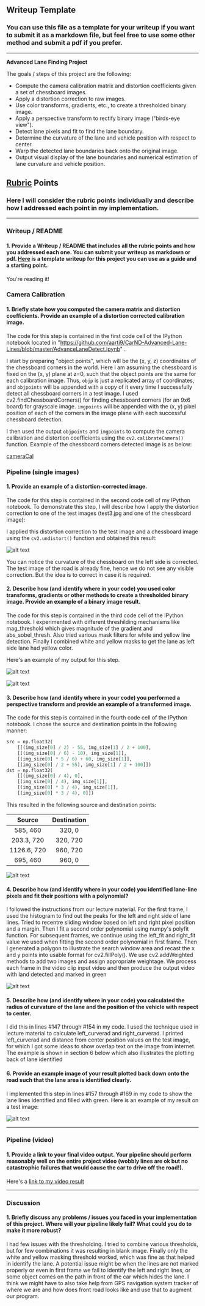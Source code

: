## Writeup Template

### You can use this file as a template for your writeup if you want to submit it as a markdown file, but feel free to use some other method and submit a pdf if you prefer.

---

**Advanced Lane Finding Project**

The goals / steps of this project are the following:

* Compute the camera calibration matrix and distortion coefficients given a set of chessboard images.
* Apply a distortion correction to raw images.
* Use color transforms, gradients, etc., to create a thresholded binary image.
* Apply a perspective transform to rectify binary image ("birds-eye view").
* Detect lane pixels and fit to find the lane boundary.
* Determine the curvature of the lane and vehicle position with respect to center.
* Warp the detected lane boundaries back onto the original image.
* Output visual display of the lane boundaries and numerical estimation of lane curvature and vehicle position.

[//]: # (Image References)

[cameraCal]: cameraCaliberation.png "Caliberated Chessboard"
[test3image]: ./test_images/test3.jpg "Test 3 Image"
[image1]: undistort.png "Undistorted"
[threshold1]: threshold1.png "Threshold1"
[threshold2]: ./threshold2.png "Threshold2"
[warped]: ./warped.png "Warped image"
[image4]: ./examples/warped_straight_lines.jpg "Warp Example"
[image5]: ./examples/color_fit_lines.jpg "Fit Visual"
[roc]: ./roc.png "ROC"
[video1]: ./project_video.mp4 "Video"

## [Rubric](https://review.udacity.com/#!/rubrics/571/view) Points

### Here I will consider the rubric points individually and describe how I addressed each point in my implementation.  

---

### Writeup / README

#### 1. Provide a Writeup / README that includes all the rubric points and how you addressed each one.  You can submit your writeup as markdown or pdf.  [Here](https://github.com/udacity/CarND-Advanced-Lane-Lines/blob/master/writeup_template.md) is a template writeup for this project you can use as a guide and a starting point.  

You're reading it!

### Camera Calibration

#### 1. Briefly state how you computed the camera matrix and distortion coefficients. Provide an example of a distortion corrected calibration image.

The code for this step is contained in the first code cell of the IPython notebook located in "https://github.com/aarti9/CarND-Advanced-Lane-Lines/blob/master/AdvanceLaneDetect.ipynb" .  

I start by preparing "object points", which will be the (x, y, z) coordinates of the chessboard corners in the world. Here I am assuming the chessboard is fixed on the (x, y) plane at z=0, such that the object points are the same for each calibration image.  Thus, `objp` is just a replicated array of coordinates, and `objpoints` will be appended with a copy of it every time I successfully detect all chessboard corners in a test image.  I used cv2.findChessboardCorners() for finding chessboard corners (for an 9x6 board) for grayscale image. `imgpoints` will be appended with the (x, y) pixel position of each of the corners in the image plane with each successful chessboard detection.  

I then used the output `objpoints` and `imgpoints` to compute the camera calibration and distortion coefficients using the `cv2.calibrateCamera()` function. Example of the chessboard corners detected image is as below:

[cameraCal]

### Pipeline (single images)

#### 1. Provide an example of a distortion-corrected image.

The code for this step is contained in the second code cell of my IPython notebook. To demonstrate this step, I will describe how I apply the distortion correction to one of the test images (test3.jpg and one of the chessboard image):

 I applied this distortion correction to the test image and a chessboard image using the `cv2.undistort()` function and obtained this result: 

![alt text][image1]

You can notice the curvature of the chessboard on the left side is corrected. The test image of the road is already fine, hence we do not see any visible correction. But the idea is to correct in case it is required.

#### 2. Describe how (and identify where in your code) you used color transforms, gradients or other methods to create a thresholded binary image.  Provide an example of a binary image result.

The code for this step is contained in the third code cell of the IPython notebook. I experimented with different threshilding mechanisms like mag_threshold which gives magnitude of the gradient and abs_sobel_thresh. Also tried various mask filters for white and yellow line detection. Finally I combined white and yellow masks to get the lane as left side lane had yellow color.

Here's an example of my output for this step. 

![alt text][threshold1]

![alt text][threshold2]

#### 3. Describe how (and identify where in your code) you performed a perspective transform and provide an example of a transformed image.

The code for this step is contained in the fourth code cell of the IPython notebook. I chose the source and destination points in the following manner:

```python
src = np.float32(
    [[(img_size[0] / 2) - 55, img_size[1] / 2 + 100],
    [((img_size[0] / 6) - 10), img_size[1]],
    [(img_size[0] * 5 / 6) + 60, img_size[1]],
    [(img_size[0] / 2 + 55), img_size[1] / 2 + 100]])
dst = np.float32(
    [[(img_size[0] / 4), 0],
    [(img_size[0] / 4), img_size[1]],
    [(img_size[0] * 3 / 4), img_size[1]],
    [(img_size[0] * 3 / 4), 0]])
```

This resulted in the following source and destination points:

| Source        | Destination   | 
|:-------------:|:-------------:| 
| 585, 460      | 320, 0        | 
| 203.3, 720      | 320, 720      |
| 1126.6, 720     | 960, 720      |
| 695, 460      | 960, 0        |


![alt text][warped]

#### 4. Describe how (and identify where in your code) you identified lane-line pixels and fit their positions with a polynomial?

I followed the instructions from our lecture material. For the first frame, I used the histogram to find out the peaks for the left and right side of lane lines. Tried to recentre sliding window based on left and right pixel position and a margin. Then I fit a second order polynomial using numpy's polyfit function. For subsequent frames, we continue using the left_fit and right_fit value we used when fitting the second order polynomial in first frame. Then I generated a polygon to illustrate the search window area and recast the x and y points into usable format for cv2.fillPoly(). We use cv2.addWeighted methods to add two images and assign appropriate weightage.
We process each frame in the video clip input video and then produce the output video with land detected and marked in green

![alt text][image5]

#### 5. Describe how (and identify where in your code) you calculated the radius of curvature of the lane and the position of the vehicle with respect to center.

I did this in lines #147 through #154 in my code. I used the technique used in lecture material to calculate left_curverad and right_curverad. I printed left_curverad and distance from center position values on the test image, for which I got some ideas to show overlap text on the image from internet. The example is shown in section 6 below which also illustrates the plotting back of lane identified

#### 6. Provide an example image of your result plotted back down onto the road such that the lane area is identified clearly.

I implemented this step in lines #157 through #169 in my code to show the lane lines identified and filled with green. Here is an example of my result on a test image:

![alt text][roc]

---

### Pipeline (video)

#### 1. Provide a link to your final video output.  Your pipeline should perform reasonably well on the entire project video (wobbly lines are ok but no catastrophic failures that would cause the car to drive off the road!).

Here's a [link to my video result](./project_video_output.mp4)

---

### Discussion

#### 1. Briefly discuss any problems / issues you faced in your implementation of this project.  Where will your pipeline likely fail?  What could you do to make it more robust?

I had few issues with the thresholding. I tried to combine various thresholds, but for few combinations it was resulting in blank image. Finally only the white and yellow masking threshold worked, which was fine as that helped in identify the lane. 
A potential issue might be when the lines are not marked properly or even in first frame we fail to identify the left and right lines, or some object comes on the path in front of the car which hides the lane. I think we might have to also take help from GPS navigation system tracker of where we are and how does front road looks like and use that to augment our program.
